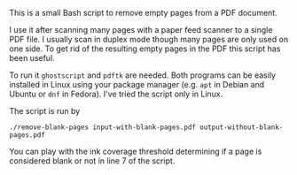 This is a small Bash script to remove empty pages from a PDF document.

I use it after scanning many pages with a paper feed scanner to a single PDF file. I usually scan in duplex mode though many pages are only used on one side. To get rid of the resulting empty pages in the PDF this script has been useful.

To run it `ghostscript` and `pdftk` are needed. Both programs can be easily installed in Linux using your package manager (e.g. `apt` in Debian and Ubuntu or `dnf` in Fedora). I've tried the script only in Linux.

The script is run by
```
./remove-blank-pages input-with-blank-pages.pdf output-without-blank-pages.pdf 
```

You can play with the ink coverage threshold determining if a page is considered blank or not in line 7 of the script.
